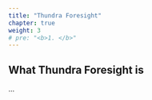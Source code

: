 ```yaml
---
title: "Thundra Foresight"
chapter: true
weight: 3
# pre: "<b>1. </b>"
---
```


## What Thundra Foresight is

...
